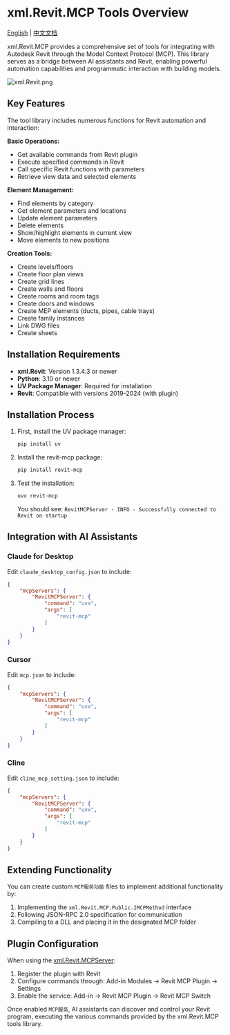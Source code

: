 # xml.Revit.MCP Tools Overview

[English](./README.md) | [中文文档](./README-zh.md)

xml.Revit.MCP provides a comprehensive set of tools for integrating with Autodesk Revit through the Model Context Protocol (MCP). This library serves as a bridge between AI assistants and Revit, enabling powerful automation capabilities and programmatic interaction with building models.

![xml.Revit.png](imgs/xml.Revit.png)

## Key Features

The tool library includes numerous functions for Revit automation and interaction:

**Basic Operations:**
- Get available commands from Revit plugin
- Execute specified commands in Revit
- Call specific Revit functions with parameters
- Retrieve view data and selected elements

**Element Management:**
- Find elements by category
- Get element parameters and locations
- Update element parameters
- Delete elements
- Show/highlight elements in current view
- Move elements to new positions

**Creation Tools:**
- Create levels/floors
- Create floor plan views
- Create grid lines
- Create walls and floors
- Create rooms and room tags
- Create doors and windows
- Create MEP elements (ducts, pipes, cable trays)
- Create family instances
- Link DWG files
- Create sheets

## Installation Requirements

- **xml.Revit**: Version 1.3.4.3 or newer
- **Python**: 3.10 or newer
- **UV Package Manager**: Required for installation
- **Revit**: Compatible with versions 2019-2024 (with plugin)

## Installation Process

1. First, install the UV package manager:
   ```bash
   pip install uv
   ```

2. Install the revit-mcp package:
   ```bash
   pip install revit-mcp
   ```

3. Test the installation:
   ```bash
   uvx revit-mcp
   ```
   You should see: `RevitMCPServer - INFO - Successfully connected to Revit on startup`

## Integration with AI Assistants

### Claude for Desktop
Edit `claude_desktop_config.json` to include:
```json
{
    "mcpServers": {
        "RevitMCPServer": {
            "command": "uvx",
            "args": [
                "revit-mcp"
            ]
        }
    }
}
```

### Cursor
Edit `mcp.json` to include:
```json
{
    "mcpServers": {
        "RevitMCPServer": {
            "command": "uvx",
            "args": [
                "revit-mcp"
            ]
        }
    }
}
```

### Cline
Edit `cline_mcp_setting.json` to include:
```json
{
    "mcpServers": {
        "RevitMCPServer": {
            "command": "uvx",
            "args": [
                "revit-mcp"
            ]
        }
    }
}
```

## Extending Functionality

You can create custom `MCP服务功能` files to implement additional functionality by:
1. Implementing the `xml.Revit.MCP.Public.IMCPMethod` interface
2. Following JSON-RPC 2.0 specification for communication
3. Compiling to a DLL and placing it in the designated MCP folder

## Plugin Configuration

When using the [xml.Revit.MCPServer](https://github.com/ZedMoster/xml.Revit.MCPServer):

1. Register the plugin with Revit
2. Configure commands through: Add-in Modules → Revit MCP Plugin → Settings
3. Enable the service: Add-in → Revit MCP Plugin → Revit MCP Switch

Once enabled `MCP服务`, AI assistants can discover and control your Revit program, executing the various commands provided by the xml.Revit.MCP tools library.
